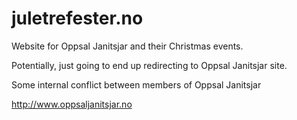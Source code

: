 # juletrefester.no
Website for Oppsal Janitsjar and their Christmas events. 

Potentially, just going to end up redirecting to Oppsal Janitsjar site. 

Some internal conflict between members of Oppsal Janitsjar

http://www.oppsaljanitsjar.no
